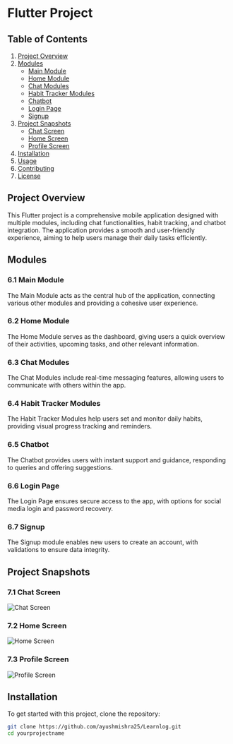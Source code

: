 # Flutter Project

## Table of Contents
1. [Project Overview](#project-overview)
2. [Modules](#modules)
   - [Main Module](#main-module)
   - [Home Module](#home-module)
   - [Chat Modules](#chat-modules)
   - [Habit Tracker Modules](#habit-tracker-modules)
   - [Chatbot](#chatbot)
   - [Login Page](#login-page)
   - [Signup](#signup)
3. [Project Snapshots](#project-snapshots)
   - [Chat Screen](#chat-screen)
   - [Home Screen](#home-screen)
   - [Profile Screen](#profile-screen)
4. [Installation](#installation)
5. [Usage](#usage)
6. [Contributing](#contributing)
7. [License](#license)

## Project Overview
This Flutter project is a comprehensive mobile application designed with multiple modules, including chat functionalities, habit tracking, and chatbot integration. The application provides a smooth and user-friendly experience, aiming to help users manage their daily tasks efficiently.

## Modules

### 6.1 Main Module
The Main Module acts as the central hub of the application, connecting various other modules and providing a cohesive user experience.

### 6.2 Home Module
The Home Module serves as the dashboard, giving users a quick overview of their activities, upcoming tasks, and other relevant information.

### 6.3 Chat Modules
The Chat Modules include real-time messaging features, allowing users to communicate with others within the app.

### 6.4 Habit Tracker Modules
The Habit Tracker Modules help users set and monitor daily habits, providing visual progress tracking and reminders.

### 6.5 Chatbot
The Chatbot provides users with instant support and guidance, responding to queries and offering suggestions.

### 6.6 Login Page
The Login Page ensures secure access to the app, with options for social media login and password recovery.

### 6.7 Signup
The Signup module enables new users to create an account, with validations to ensure data integrity.

## Project Snapshots

### 7.1 Chat Screen
![Chat Screen](link_to_chat_screen_image)

### 7.2 Home Screen
![Home Screen](link_to_home_screen_image)

### 7.3 Profile Screen
![Profile Screen](link_to_profile_screen_image)

## Installation

To get started with this project, clone the repository:

```bash
git clone https://github.com/ayushmishra25/Learnlog.git
cd yourprojectname
